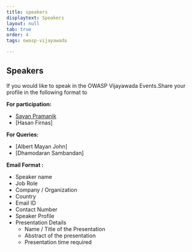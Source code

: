 ```yaml
---
title: speakers
displaytext: Speakers
layout: null
tab: true
order: 4
tags: owasp-vijayawada

---
```

## Speakers

If you would like to speak in the OWASP Vijayawada Events.Share your profile in the following format to

**For participation:**
- [Sayan Pramanik](mailto:sayanpramanik2012@gmail.com)
- [Hasan Firnas]

**For Queries:**
- [Albert Mayan John]
- [Dhamodaran Sambandan]


**Email Format :**

- Speaker name
- Job Role
- Company / Organization
- Country
- Email ID
- Contact Number
- Speaker Profile
- Presentation Details
    - Name / Title of the Presentation
    - Abstract of the presentation
    - Presentation time required
